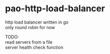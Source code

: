 # pao-http-load-balancer
http load balancer written in go  
only round robin for now  

TODO:  
read servers from a file  
server health check function  
